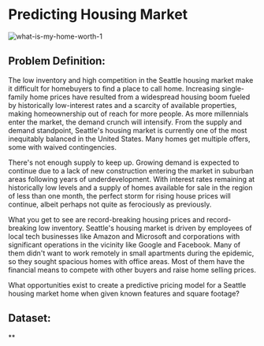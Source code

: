 # Predicting Housing Market
![what-is-my-home-worth-1](https://user-images.githubusercontent.com/77252878/141031939-d4ab10ad-fafe-4dc2-b069-aac5a25b4270.jpg)




## Problem Definition:
The low inventory and high competition in the Seattle housing market make it difficult for homebuyers to find a place to call home. Increasing single-family home prices have resulted from a widespread housing boom fueled by historically low-interest rates and a scarcity of available properties, making homeownership out of reach for more people. As more millennials enter the market, the demand crunch will intensify. From the supply and demand standpoint, Seattle's housing market is currently one of the most inequitably balanced in the United States. Many homes get multiple offers, some with waived contingencies.

There's not enough supply to keep up. Growing demand is expected to continue due to a lack of new construction entering the market in suburban areas following years of underdevelopment. With interest rates remaining at historically low levels and a supply of homes available for sale in the region of less than one month, the perfect storm for rising house prices will continue, albeit perhaps not quite as ferociously as previously.

What you get to see are record-breaking housing prices and record-breaking low inventory. Seattle's housing market is driven by employees of local tech businesses like Amazon and Microsoft and corporations with significant operations in the vicinity like Google and Facebook. Many of them didn't want to work remotely in small apartments during the epidemic, so they sought spacious homes with office areas. Most of them have the financial means to compete with other buyers and raise home selling prices.

What opportunities exist to create a predictive pricing model for a Seattle housing market home when given known features and square footage?


## Dataset:
**
